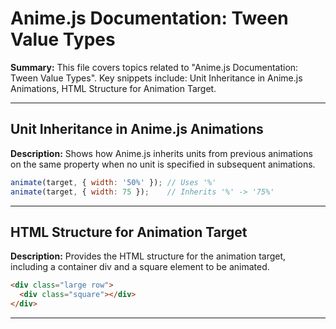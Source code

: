 # Anime.js Documentation: Tween Value Types

**Summary:** This file covers topics related to "Anime.js Documentation: Tween Value Types". Key snippets include: Unit Inheritance in Anime.js Animations, HTML Structure for Animation Target.

---

## Unit Inheritance in Anime.js Animations

**Description:** Shows how Anime.js inherits units from previous animations on the same property when no unit is specified in subsequent animations.

```javascript
animate(target, { width: '50%' }); // Uses '%'
animate(target, { width: 75 });    // Inherits '%' -> '75%'
```

---

## HTML Structure for Animation Target

**Description:** Provides the HTML structure for the animation target, including a container div and a square element to be animated.

```html
<div class="large row">
  <div class="square"></div>
</div>
```

---